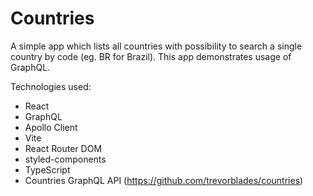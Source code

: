 # Countries

A simple app which lists all countries with possibility to search a single country by code (eg. BR for Brazil). This app demonstrates usage of GraphQL.

Technologies used:
- React
- GraphQL
- Apollo Client
- Vite
- React Router DOM
- styled-components
- TypeScript
- Countries GraphQL API (https://github.com/trevorblades/countries)